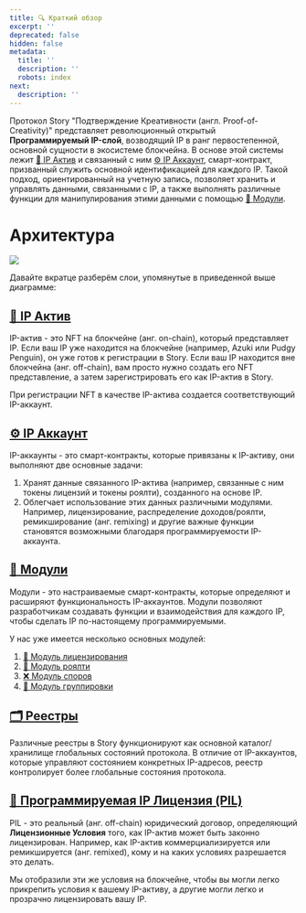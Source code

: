 ```yaml
---
title: 🔍 Краткий обзор
excerpt: ''
deprecated: false
hidden: false
metadata:
  title: ''
  description: ''
  robots: index
next:
  description: ''
---
```


Протокол Story "Подтверждение Креативности (англ. Proof-of-Creativity)" представляет революционный открытый **Программируемый IP-слой**, возводящий IP в ранг первостепенной, основной сущности в экосистеме блокчейна. В основе этой системы лежит [🧩 IP Актив](doc:ip-asset) и связанный с ним [⚙️ IP Аккаунт](doc:ip-account), смарт-контракт, призванный служить основной идентификацией для каждого IP. Такой подход, ориентированный на учетную запись, позволяет хранить и управлять данными, связанными с IP, а также выполнять различные функции для манипулирования этими данными с помощью [🧱 Модули](doc:story-modules).


# Архитектура

<Image align="center" src="https://files.readme.io/251dabc-story-v1-architecture.png" />

Давайте вкратце разберём слои, упомянутые в приведенной выше диаграмме:

## [🧩 IP Актив](doc:ip-asset)

IP-актив - это NFT на блокчейне (анг. on-chain), который представляет IP. Если ваш IP уже находится на блокчейне (например, Azuki или Pudgy Penguin), он уже готов к регистрации в Story. Если ваш IP находится вне блокчейна (анг. off-chain), вам просто нужно создать его NFT представление, а затем зарегистрировать его как IP-актив в Story.

При регистрации NFT в качестве IP-актива создается соответствующий IP-аккаунт.

## [⚙️ IP Аккаунт](doc:ip-account)

IP-аккаунты - это смарт-контракты, которые привязаны к IP-активу, они выполняют две основные задачи:

1. Хранят данные связанного IP-актива (например, связанные с ним токены лицензий и токены роялти), созданного на основе IP.
2. Облегчает использование этих данных различными модулями. Например, лицензирование, распределение доходов/роялти, ремикширование (анг. remixing) и другие важные функции становятся возможными благодаря программируемости IP-аккаунта.

## [🧱 Модули](doc:modules-1)

Модули - это настраиваемые смарт-контракты, которые определяют и расширяют функциональность IP-аккаунтов. Модули позволяют разработчикам создавать функции и взаимодействия для каждого IP, чтобы сделать IP по-настоящему программируемыми.

У нас уже имеется несколько основных модулей:

1. [📜 Модуль лицензирования](doc:licensing-module)
2. [💸 Модуль роялти](doc:royalty-module)
3. [❌ Модуль споров](doc:dispute-module)
4. [👥 Модуль группировки](doc:grouping-module)

## [🗂️ Реестры](doc:registry)

Различные реестры в Story функционируют как основной каталог/хранилище глобальных состояний протокола. В отличие от IP-аккаунтов, которые управляют состоянием конкретных IP-адресов, реестр контролирует более глобальные состояния протокола.

## [💊 Программируемая IP Лицензия (PIL)](doc:programmable-ip-license)

PIL - это реальный (анг. off-chain) юридический договор, определяющий **Лицензионные Условия** того, как IP-актив может быть законно лицензирован. Например, как IP-актив коммерциализируется или ремикшируется (анг. remixed), кому и на каких условиях разрешается это делать.

Мы отобразили эти же условия на блокчейне, чтобы вы могли легко прикрепить условия к вашему IP-активу, а другие могли легко и прозрачно лицензировать вашу IP.
